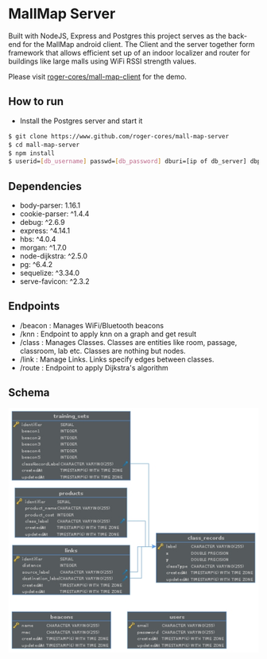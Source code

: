 # MallMap Server

Built with NodeJS, Express and Postgres this project serves as the back-end for the MallMap android client.
The Client and the server together form framework that allows efficient set up of an indoor localizer and router for buildings like large malls using WiFi RSSI strength values.

Please visit [roger-cores/mall-map-client](https://www.github.com/roger-cores/mall-map-client "MallMap Client demo") for the demo.

## How to run

 - Install the Postgres server and start it
```sh
$ git clone https://www.github.com/roger-cores/mall-map-server
$ cd mall-map-server
$ npm install
$ userid=[db_username] passwd=[db_password] dburi=[ip of db_server] dbport=[port of db] dbname=[name of db] npm start
```

## Dependencies

 - body-parser: 1.16.1
 - cookie-parser: ^1.4.4
 - debug: ^2.6.9
 - express: ^4.14.1
 - hbs: ^4.0.4
 - morgan: ^1.7.0
 - node-dijkstra: ^2.5.0
 - pg: ^6.4.2
 - sequelize: ^3.34.0
 - serve-favicon: ^2.3.2

## Endpoints

 - /beacon  : Manages WiFi/Bluetooth beacons
 - /knn     : Endpoint to apply knn on a graph and get result
 - /class   : Manages Classes. Classes are entities like room, passage, classroom, lab etc. Classes are nothing but nodes.
 - /link    : Manage Links. Links specify edges between classes.
 - /route   : Endpoint to apply Dijkstra's algorithm

## Schema

![Schema](/schema.jpg?raw=true "Schema")

